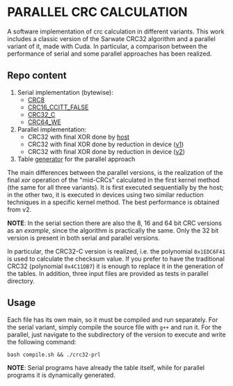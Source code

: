 # PARALLEL CRC CALCULATION
A software implementation of crc calculation in different variants. This work includes a classic version of the Sarwate CRC32 algorithm and a parallel variant of it, made with Cuda. In particular, a comparison between the performance of serial and some parallel approaches has been realized.



## Repo content
1. Serial implementation (bytewise):
    - [CRC8](./serial/crc8.cpp)
    - [CRC16_CCITT_FALSE](./serial/crc16.cpp)
    - [CRC32_C](./serial/crc32.cpp)
    - [CRC64_WE](./serial/crc64.cpp)
2. Parallel implementation: 
    - CRC32 with final XOR done by [host](./parallel/host/crc32-prl-host.cu)
    - CRC32 with final XOR done by reduction in device ([v1](./parallel/host/crc32-prl-red1.cu))
    - CRC32 with final XOR done by reduction in device ([v2](./parallel/host/crc32-prl-red2.cu))
3. Table [generator](./parallel/big-table-gen.cpp) for the parallel approach

The main differences between the parallel versions, is the realization of the final *xor* operation of the "mid-CRCs" calculated in the first kernel method (the same for all three variants). It is first executed sequentially by the host; in the other two, it is executed in devices using two similar reduction techniques  in a specific kernel method. The best performance is obtained from v2.

**NOTE**: In the serial section there are also the 8, 16 and 64 bit CRC versions as an *example*, since the algorithm is practically the same. Only the 32 bit version is present in both serial and parallel versions. 

In particular, the CRC32-C version is realized, i.e. the polynomial `0x1EDC6F41` is used to calculate the checksum value. If you prefer to have the traditional CRC32 (polynomial `0x4C11DB7`) it is enough to replace it in the generation of the tables. 
In addition, three input files are provided as tests in parallel directory. 

## Usage
Each file has its own main, so it must be compiled and run separately. For the serial variant, simply compile the source file with `g++` and run it. For the parallel, just navigate to the subdirectory of the version to execute and write the following command: 
```
bash compile.sh && ./crc32-prl
```
**NOTE**: Serial programs have already the table itself, while for parallel programs it is dynamically generated. 
